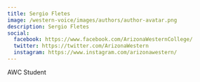 ```yaml
---
title: Sergio Fletes
image: /western-voice/images/authors/author-avatar.png
description: Sergio Fletes
social:
  facebook: https://www.facebook.com/ArizonaWesternCollege/
  twitter: https://twitter.com/ArizonaWestern
  instagram: https://www.instagram.com/arizonawestern/
---
```


AWC Student
